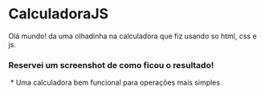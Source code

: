 # CalculadoraJS
Olá mundo! da uma olhadinha na calculadora que fiz usando so html, css e js.
<h3>Reservei um screenshot de como ficou o resultado! </h3>
<img src="https://cdn.discordapp.com/attachments/920385241594609726/945866773109030932/unknown.png" alt="" >
* Uma calculadora bem funcional para operações mais simples
